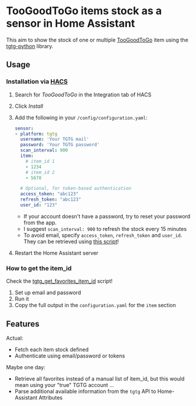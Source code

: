# TooGoodToGo items stock as a sensor in Home Assistant

This aim to show the stock of one or multiple [TooGoodToGo](https://toogoodtogo.com/) item using the [tgtg-python](https://github.com/ahivert/tgtg-python) library.

## Usage

### Installation via [HACS](https://hacs.xyz/)

1. Search for *TooGoodToGo* in the Integration tab of HACS
1. Click *Install*
1. Add the following in your `/config/configuration.yaml`:

    ```yaml
    sensor:
    - platform: tgtg
      username: 'Your TGTG mail'
      password: 'Your TGTG password'
      scan_interval: 900
      item:
        # item_id 1
        - 1234
        # item_id 2
        - 5678

      # Optional, for token-based authentication
      access_token: "abc123"
      refresh_token: "abc123"
      user_id: "123"
    ```

    * If your account doesn't have a password, try to reset your password from the app.
    * I suggest `scan_interval: 900` to refresh the stock every 15 minutes
    * To avoid email, specify `access_token`, `refresh_token` and `user_id`. They can be retrieved using [this script](./tgtg_get_tokens.py)!

1. Restart the Home Assistant server

### How to get the item_id

Check the [tgtg_get_favorites_item_id](./tgtg_get_favorites_item_id.py) script!

1. Set up email and password
1. Run it
1. Copy the full output in the `configuration.yaml` for the `item` section

## Features

Actual:

* Fetch each item stock defined
* Authenticate using email/password or tokens

Maybe one day:

* Retrieve all favorites instead of a manual list of item_id, but this would mean using your "true" TGTG account ...
* Parse additional available information from the `tgtg` API to Home-Assistant Attributes
